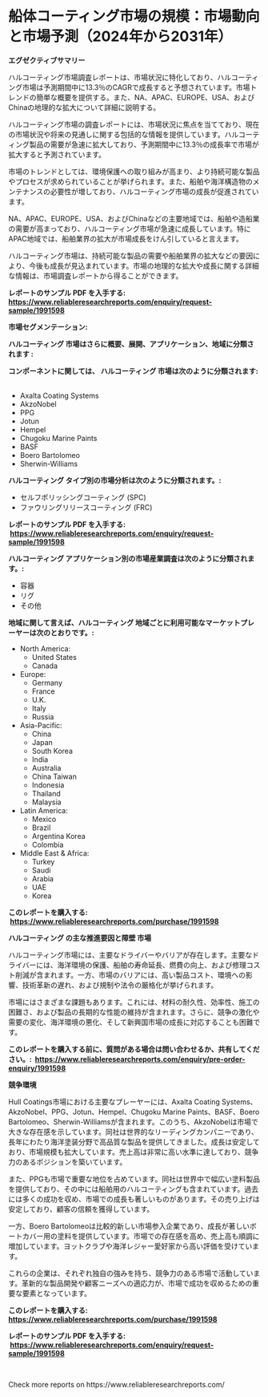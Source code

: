 <p><h1>船体コーティング市場の規模：市場動向と市場予測（2024年から2031年）</h1></p><p><strong>エグゼクティブサマリー</strong></p>
<p><p>ハルコーティング市場調査レポートは、市場状況に特化しており、ハルコーティング市場は予測期間中に13.3％のCAGRで成長すると予想されています。市場トレンドの簡単な概要を提供する。また、NA、APAC、EUROPE、USA、およびChinaの地理的な拡大について詳細に説明する。</p><p>ハルコーティング市場の調査レポートには、市場状況に焦点を当てており、現在の市場状況や将来の見通しに関する包括的な情報を提供しています。ハルコーティング製品の需要が急速に拡大しており、予測期間中に13.3％の成長率で市場が拡大すると予測されています。</p><p>市場のトレンドとしては、環境保護への取り組みが高まり、より持続可能な製品やプロセスが求められていることが挙げられます。また、船舶や海洋構造物のメンテナンスの必要性が増しており、ハルコーティング市場の成長が促進されています。</p><p>NA、APAC、EUROPE、USA、およびChinaなどの主要地域では、船舶や造船業の需要が高まっており、ハルコーティング市場が急速に成長しています。特にAPAC地域では、船舶業界の拡大が市場成長をけん引していると言えます。</p><p>ハルコーティング市場は、持続可能な製品の需要や船舶業界の拡大などの要因により、今後も成長が見込まれています。市場の地理的な拡大や成長に関する詳細な情報は、市場調査レポートから得ることができます。</p></p>
<p><strong>レポートのサンプル PDF を入手する: <a href="https://www.reliableresearchreports.com/enquiry/request-sample/1991598">https://www.reliableresearchreports.com/enquiry/request-sample/1991598</a></strong></p>
<p><strong>市場セグメンテーション:</strong></p>
<p><strong> ハルコーティング 市場はさらに概要、展開、アプリケーション、地域に分類されます :</strong></p>
<p><strong>コンポーネントに関しては、 ハルコーティング 市場は次のように分類されます: &nbsp;</strong></p>
<p><ul><li>Axalta Coating Systems</li><li>AkzoNobel</li><li>PPG</li><li>Jotun</li><li>Hempel</li><li>Chugoku Marine Paints</li><li>BASF</li><li>Boero Bartolomeo</li><li>Sherwin-Williams</li></ul></p>
<p><strong> ハルコーティング タイプ別の市場分析は次のように分類されます。:</strong></p>
<p><ul><li>セルフポリッシングコーティング (SPC)</li><li>ファウリングリリースコーティング (FRC)</li></ul></p>
<p><strong>レポートのサンプル PDF を入手する: &nbsp;<a href="https://www.reliableresearchreports.com/enquiry/request-sample/1991598">https://www.reliableresearchreports.com/enquiry/request-sample/1991598</a></strong></p>
<p><strong> ハルコーティング アプリケーション別の市場産業調査は次のように分類されます。:</strong></p>
<p><ul><li>容器</li><li>リグ</li><li>その他</li></ul></p>
<p><strong>地域に関して言えば、ハルコーティング 地域ごとに利用可能なマーケットプレーヤーは次のとおりです。:</strong></p>
<p><ul>
    <li>
        North America:
        <ul>
            <li>United States</li>
            <li>Canada</li>
        </ul>
    </li>
    <li>
        Europe:
        <ul>
            <li>Germany</li>
            <li>France</li>
            <li>U.K.</li>
            <li>Italy</li>
            <li>Russia</li>
        </ul>
    </li>
    <li>
        Asia-Pacific:
        <ul>
            <li>China</li>
            <li>Japan</li>
            <li>South Korea</li>
            <li>India</li>
            <li>Australia</li>
            <li>China Taiwan</li>
            <li>Indonesia</li>
            <li>Thailand</li>
            <li>Malaysia</li>
        </ul>
    </li>
    <li>
        Latin America:
        <ul>
            <li>Mexico</li>
            <li>Brazil</li>
            <li>Argentina Korea</li>
            <li>Colombia</li>
        </ul>
    </li>
    <li>
        Middle East & Africa:
        <ul>
            <li>Turkey</li>
            <li>Saudi</li>
            <li>Arabia</li>
            <li>UAE</li>
            <li>Korea</li>
        </ul>
    </li>
    </ul></p>
<p><strong>このレポートを購入する: &nbsp;<a href="https://www.reliableresearchreports.com/purchase/1991598">https://www.reliableresearchreports.com/purchase/1991598</a></strong></p>
<p><strong>ハルコーティング の主な推進要因と障壁 市場</strong></p>
<p><p>ハルコーティング市場には、主要なドライバーやバリアが存在します。主要なドライバーには、海洋環境の保護、船舶の寿命延長、燃費の向上、および修理コスト削減が含まれます。一方、市場のバリアには、高い製品コスト、環境への影響、技術革新の遅れ、および規制や法令の厳格化が挙げられます。</p><p>市場にはさまざまな課題もあります。これには、材料の耐久性、効率性、施工の困難さ、および製品の長期的な性能の維持が含まれます。さらに、競争の激化や需要の変化、海洋環境の悪化、そして新興国市場の成長に対応することも困難です。</p></p>
<p><strong>このレポートを購入する前に、質問がある場合は問い合わせるか、共有してください。:&nbsp; <a href="https://www.reliableresearchreports.com/enquiry/pre-order-enquiry/1991598">https://www.reliableresearchreports.com/enquiry/pre-order-enquiry/1991598</a></strong></p>
<p><strong>競争環境</strong></p>
<p><p>Hull Coatings市場における主要なプレーヤーには、Axalta Coating Systems、AkzoNobel、PPG、Jotun、Hempel、Chugoku Marine Paints、BASF、Boero Bartolomeo、Sherwin-Williamsが含まれます。このうち、AkzoNobelは市場で大きな存在感を示しています。同社は世界的なリーディングカンパニーであり、長年にわたり海洋塗装分野で高品質な製品を提供してきました。成長は安定しており、市場規模も拡大しています。売上高は非常に高い水準に達しており、競争力のあるポジションを築いています。</p><p>また、PPGも市場で重要な地位を占めています。同社は世界中で幅広い塗料製品を提供しており、その中には船舶用のハルコーティングも含まれています。過去には多くの成功を収め、市場での成長も著しいものがあります。その売り上げは安定しており、顧客の信頼を獲得しています。</p><p>一方、Boero Bartolomeoは比較的新しい市場参入企業であり、成長が著しいボートカバー用の塗料を提供しています。市場での存在感を高め、売上高も順調に増加しています。ヨットクラブや海洋レジャー愛好家から高い評価を受けています。</p><p>これらの企業は、それぞれ独自の強みを持ち、競争力のある市場で活動しています。革新的な製品開発や顧客ニーズへの適応力が、市場で成功を収めるための重要な要素となっています。</p></p>
<p><strong>このレポートを購入する: &nbsp; <a href="https://www.reliableresearchreports.com/purchase/1991598">https://www.reliableresearchreports.com/purchase/1991598</a></strong></p>
<p><strong>レポートのサンプル PDF を入手する: &nbsp;<a href="https://www.reliableresearchreports.com/enquiry/request-sample/1991598">https://www.reliableresearchreports.com/enquiry/request-sample/1991598</a></strong><strong></strong></p>
<p>&nbsp;</p>
<p>Check more reports on https://www.reliableresearchreports.com/</p>